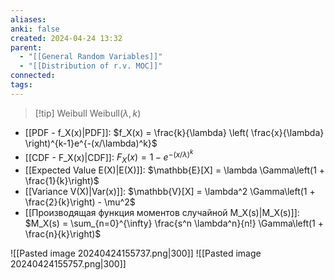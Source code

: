 ```yaml
---
aliases: 
anki: false
created: 2024-04-24 13:32
parent:
  - "[[General Random Variables]]"
  - "[[Distribution of r.v. MOC]]"
connected: 
tags: 
---
```


> [!tip] Weibull $\text{Weibull}(\lambda, k)$ 
- [[PDF - f_X(x)|PDF]]: $f_X(x) = \frac{k}{\lambda} \left( \frac{x}{\lambda} \right)^{k-1}e^{-(x/\lambda)^k}$
- [[CDF - F_X(x)|CDF]]: $F_X(x) = 1 - e^{-(x/\lambda)^k}$
- [[Expected Value E(X)|E(X)]]: $\mathbb{E}[X] = \lambda \Gamma\left(1 + \frac{1}{k}\right)$
- [[Variance V(X)|Var(x)]]: $\mathbb{V}[X] = \lambda^2 \Gamma\left(1 + \frac{2}{k}\right) - \mu^2$
- [[Производящая функция моментов случайной M_X(s)|M_X(s)]]: $M_X(s) = \sum_{n=0}^{\infty} \frac{s^n \lambda^n}{n!} \Gamma\left(1 + \frac{n}{k}\right)$  

![[Pasted image 20240424155737.png|300]]
![[Pasted image 20240424155757.png|300]]